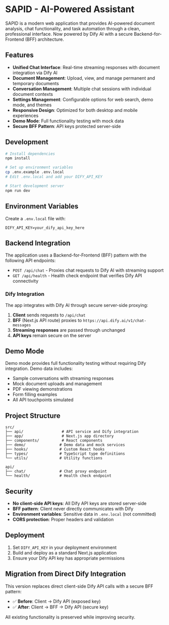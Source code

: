 # SAPID - AI-Powered Assistant

SAPID is a modern web application that provides AI-powered document analysis, chat functionality, and task automation through a clean, professional interface. Now powered by Dify AI with a secure Backend-for-Frontend (BFF) architecture.

## Features

- **Unified Chat Interface**: Real-time streaming responses with document integration via Dify AI
- **Document Management**: Upload, view, and manage permanent and temporary documents
- **Conversation Management**: Multiple chat sessions with individual document contexts
- **Settings Management**: Configurable options for web search, demo mode, and themes
- **Responsive Design**: Optimized for both desktop and mobile experiences
- **Demo Mode**: Full functionality testing with mock data
- **Secure BFF Pattern**: API keys protected server-side

## Development

```bash
# Install dependencies
npm install

# Set up environment variables
cp .env.example .env.local
# Edit .env.local and add your DIFY_API_KEY

# Start development server
npm run dev
```

## Environment Variables

Create a `.env.local` file with:

```env
DIFY_API_KEY=your_dify_api_key_here
```

## Backend Integration

The application uses a Backend-for-Frontend (BFF) pattern with the following API endpoints:

- `POST /api/chat` - Proxies chat requests to Dify AI with streaming support
- `GET /api/health` - Health check endpoint that verifies Dify API connectivity

### Dify Integration

The app integrates with Dify AI through secure server-side proxying:

1. **Client** sends requests to `/api/chat`
2. **BFF** (Next.js API route) proxies to `https://api.dify.ai/v1/chat-messages`
3. **Streaming responses** are passed through unchanged
4. **API keys** remain secure on the server

## Demo Mode

Demo mode provides full functionality testing without requiring Dify integration. Demo data includes:
- Sample conversations with streaming responses
- Mock document uploads and management
- PDF viewing demonstrations
- Form filling examples
- All API touchpoints simulated

## Project Structure

```
src/
├── api/                 # API service and Dify integration
├── app/                 # Next.js app directory
├── components/          # React components
├── demo/               # Demo data and mock services
├── hooks/              # Custom React hooks
├── types/              # TypeScript type definitions
└── utils/              # Utility functions

api/
├── chat/               # Chat proxy endpoint
└── health/             # Health check endpoint
```

## Security

- **No client-side API keys**: All Dify API keys are stored server-side
- **BFF pattern**: Client never directly communicates with Dify
- **Environment variables**: Sensitive data in `.env.local` (not committed)
- **CORS protection**: Proper headers and validation

## Deployment

1. Set `DIFY_API_KEY` in your deployment environment
2. Build and deploy as a standard Next.js application
3. Ensure your Dify API key has appropriate permissions

## Migration from Direct Dify Integration

This version replaces direct client-side Dify API calls with a secure BFF pattern:

- ✅ **Before**: Client → Dify API (exposed key)
- ✅ **After**: Client → BFF → Dify API (secure key)

All existing functionality is preserved while improving security.